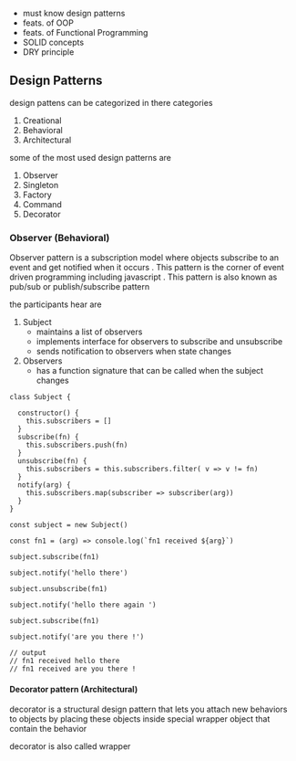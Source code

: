 - must know design patterns 
- feats. of OOP
- feats. of Functional Programming 
- SOLID concepts 
- DRY principle 


## Design Patterns 

design pattens can be categorized in there categories 

1. Creational  
2. Behavioral 
3. Architectural

some of the most used design patterns are 

1. Observer 
2. Singleton 
3. Factory 
4. Command 
5. Decorator 



### Observer (Behavioral)

Observer pattern is a subscription model where objects subscribe to an event and get notified when it occurs . This pattern is the corner of event driven programming including javascript . This pattern is also known as pub/sub or publish/subscribe pattern 

the participants hear are 

1. Subject 
    - maintains a list of observers 
    - implements interface for observers to subscribe and unsubscribe 
    - sends notification to observers when state changes 
2. Observers
    - has a function signature that can be called when the subject changes 

```
class Subject {

  constructor() {
  	this.subscribers = [] 
  }
  subscribe(fn) {
  	this.subscribers.push(fn)
  }
  unsubscribe(fn) {
  	this.subscribers = this.subscribers.filter( v => v != fn)
  }
  notify(arg) {
  	this.subscribers.map(subscriber => subscriber(arg))
  }
}

const subject = new Subject() 

const fn1 = (arg) => console.log(`fn1 received ${arg}`)

subject.subscribe(fn1) 

subject.notify('hello there')

subject.unsubscribe(fn1)

subject.notify('hello there again ')

subject.subscribe(fn1) 

subject.notify('are you there !')

// output 
// fn1 received hello there
// fn1 received are you there ! 

```


#### Decorator pattern (Architectural) 

decorator is a structural design pattern that lets you attach new behaviors to objects by placing these objects inside special wrapper object that contain the behavior 

decorator is also called wrapper 

